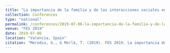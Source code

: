```yaml
---
title: "La importancia de la familia y de las interacciones sociales en la trata de seres humanos con fines de explotación sexual"
collection: Conferences
type: "national"
permalink: /conferences/2019-07-06-la-importancia-de-la-familia-y-de-las-interacciones-sociales-en-la-trata-de-seres-humanos-con-fines-de-explotacion-sexual
venue: "FES 2019"
date: 2019-07-06
location: "Valencia, Spain"
citation: "Merodio, G., & Morlà, T. (2019). FES 2019. La importancia de la familia y de las interacciones sociales en la trata de seres humanos con fines de explotación sexual (3-6 juliol, Valencia)"
---
```

